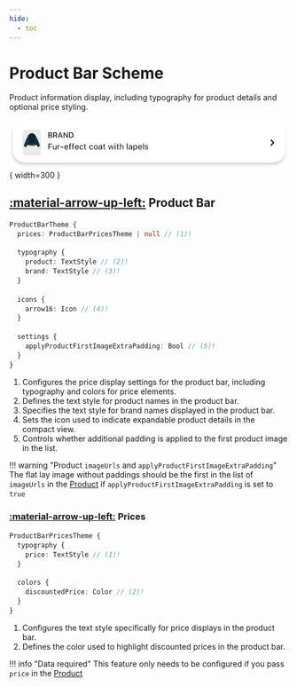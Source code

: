 ```yaml
---
hide:
  - toc
---
```

# Product Bar Scheme

Product information display, including typography for product details and optional price styling.
 
![component](/media/components/product-bar.png){ width=300 }

## [:material-arrow-up-left:](/sdk/developer/configuration/ui/theme/index.md#theme) Product Bar

```typescript
ProductBarTheme {
  prices: ProductBarPricesTheme | null // (1)!

  typography {
    product: TextStyle // (2)!
    brand: TextStyle // (3)!
  }

  icons {
    arrow16: Icon // (4)!
  }

  settings {
    applyProductFirstImageExtraPadding: Bool // (5)!
  }
}
```

1. Configures the price display settings for the product bar, including typography and colors for price elements.
2. Defines the text style for product names in the product bar.
3. Specifies the text style for brand names displayed in the product bar.
4. Sets the icon used to indicate expandable product details in the compact view.
5. Controls whether additional padding is applied to the first product image in the list.

!!! warning "Product `imageUrls` and `applyProductFirstImageExtraPadding`"
    The flat lay image without paddings should be the first in the list of `imageUrls` in the [Product](/sdk/developer/product.md) if `applyProductFirstImageExtraPadding` is set to `true`


### [:material-arrow-up-left:](#product-bar) Prices

```typescript
ProductBarPricesTheme {
  typography {
    price: TextStyle // (1)!
  }

  colors {
    discountedPrice: Color // (2)!
  }
}
```

1. Configures the text style specifically for price displays in the product bar.
2. Defines the color used to highlight discounted prices in the product bar. 

!!! info "Data required"
    This feature only needs to be configured if you pass `price` in the [Product](/sdk/developer/product.md)
